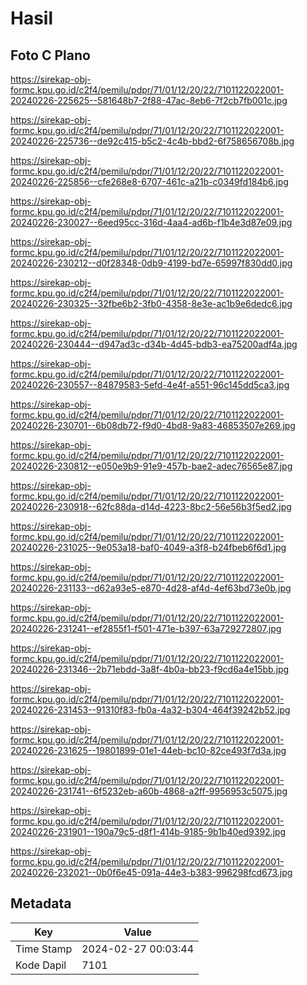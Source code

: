 # Hasil

## Foto C Plano

https://sirekap-obj-formc.kpu.go.id/c2f4/pemilu/pdpr/71/01/12/20/22/7101122022001-20240226-225625--581648b7-2f88-47ac-8eb6-7f2cb7fb001c.jpg

https://sirekap-obj-formc.kpu.go.id/c2f4/pemilu/pdpr/71/01/12/20/22/7101122022001-20240226-225736--de92c415-b5c2-4c4b-bbd2-6f758656708b.jpg

https://sirekap-obj-formc.kpu.go.id/c2f4/pemilu/pdpr/71/01/12/20/22/7101122022001-20240226-225856--cfe268e8-6707-461c-a21b-c0349fd184b6.jpg

https://sirekap-obj-formc.kpu.go.id/c2f4/pemilu/pdpr/71/01/12/20/22/7101122022001-20240226-230027--6eed95cc-316d-4aa4-ad6b-f1b4e3d87e09.jpg

https://sirekap-obj-formc.kpu.go.id/c2f4/pemilu/pdpr/71/01/12/20/22/7101122022001-20240226-230212--d0f28348-0db9-4199-bd7e-65997f830dd0.jpg

https://sirekap-obj-formc.kpu.go.id/c2f4/pemilu/pdpr/71/01/12/20/22/7101122022001-20240226-230325--32fbe6b2-3fb0-4358-8e3e-ac1b9e6dedc6.jpg

https://sirekap-obj-formc.kpu.go.id/c2f4/pemilu/pdpr/71/01/12/20/22/7101122022001-20240226-230444--d947ad3c-d34b-4d45-bdb3-ea75200adf4a.jpg

https://sirekap-obj-formc.kpu.go.id/c2f4/pemilu/pdpr/71/01/12/20/22/7101122022001-20240226-230557--84879583-5efd-4e4f-a551-96c145dd5ca3.jpg

https://sirekap-obj-formc.kpu.go.id/c2f4/pemilu/pdpr/71/01/12/20/22/7101122022001-20240226-230701--6b08db72-f9d0-4bd8-9a83-46853507e269.jpg

https://sirekap-obj-formc.kpu.go.id/c2f4/pemilu/pdpr/71/01/12/20/22/7101122022001-20240226-230812--e050e9b9-91e9-457b-bae2-adec76565e87.jpg

https://sirekap-obj-formc.kpu.go.id/c2f4/pemilu/pdpr/71/01/12/20/22/7101122022001-20240226-230918--62fc88da-d14d-4223-8bc2-56e56b3f5ed2.jpg

https://sirekap-obj-formc.kpu.go.id/c2f4/pemilu/pdpr/71/01/12/20/22/7101122022001-20240226-231025--9e053a18-baf0-4049-a3f8-b24fbeb6f6d1.jpg

https://sirekap-obj-formc.kpu.go.id/c2f4/pemilu/pdpr/71/01/12/20/22/7101122022001-20240226-231133--d62a93e5-e870-4d28-af4d-4ef63bd73e0b.jpg

https://sirekap-obj-formc.kpu.go.id/c2f4/pemilu/pdpr/71/01/12/20/22/7101122022001-20240226-231241--ef2855f1-f501-471e-b397-63a729272807.jpg

https://sirekap-obj-formc.kpu.go.id/c2f4/pemilu/pdpr/71/01/12/20/22/7101122022001-20240226-231346--2b71ebdd-3a8f-4b0a-bb23-f9cd6a4e15bb.jpg

https://sirekap-obj-formc.kpu.go.id/c2f4/pemilu/pdpr/71/01/12/20/22/7101122022001-20240226-231453--91310f83-fb0a-4a32-b304-464f39242b52.jpg

https://sirekap-obj-formc.kpu.go.id/c2f4/pemilu/pdpr/71/01/12/20/22/7101122022001-20240226-231625--19801899-01e1-44eb-bc10-82ce493f7d3a.jpg

https://sirekap-obj-formc.kpu.go.id/c2f4/pemilu/pdpr/71/01/12/20/22/7101122022001-20240226-231741--6f5232eb-a60b-4868-a2ff-9956953c5075.jpg

https://sirekap-obj-formc.kpu.go.id/c2f4/pemilu/pdpr/71/01/12/20/22/7101122022001-20240226-231901--190a79c5-d8f1-414b-9185-9b1b40ed9392.jpg

https://sirekap-obj-formc.kpu.go.id/c2f4/pemilu/pdpr/71/01/12/20/22/7101122022001-20240226-232021--0b0f6e45-091a-44e3-b383-996298fcd673.jpg


## Metadata

| Key        | Value               |
| ---------- | ------------------- |
| Time Stamp | 2024-02-27 00:03:44 |
| Kode Dapil | 7101                |



